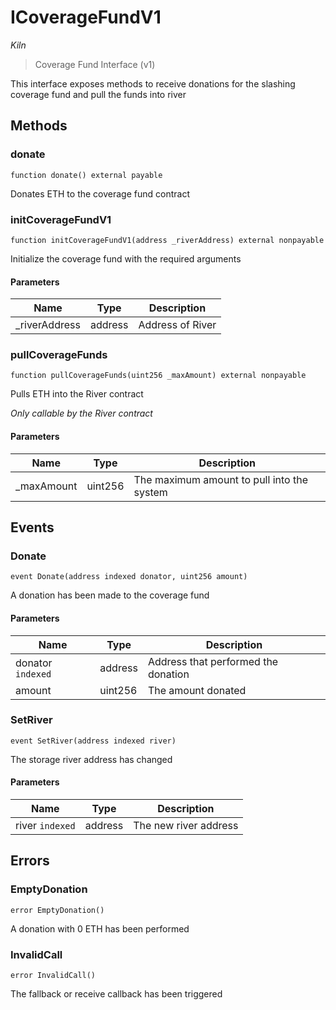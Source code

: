 # ICoverageFundV1

*Kiln*

> Coverage Fund Interface (v1)

This interface exposes methods to receive donations for the slashing coverage fund and pull the funds into river



## Methods

### donate

```solidity
function donate() external payable
```

Donates ETH to the coverage fund contract




### initCoverageFundV1

```solidity
function initCoverageFundV1(address _riverAddress) external nonpayable
```

Initialize the coverage fund with the required arguments



#### Parameters

| Name | Type | Description |
|---|---|---|
| _riverAddress | address | Address of River |

### pullCoverageFunds

```solidity
function pullCoverageFunds(uint256 _maxAmount) external nonpayable
```

Pulls ETH into the River contract

*Only callable by the River contract*

#### Parameters

| Name | Type | Description |
|---|---|---|
| _maxAmount | uint256 | The maximum amount to pull into the system |



## Events

### Donate

```solidity
event Donate(address indexed donator, uint256 amount)
```

A donation has been made to the coverage fund



#### Parameters

| Name | Type | Description |
|---|---|---|
| donator `indexed` | address | Address that performed the donation |
| amount  | uint256 | The amount donated |

### SetRiver

```solidity
event SetRiver(address indexed river)
```

The storage river address has changed



#### Parameters

| Name | Type | Description |
|---|---|---|
| river `indexed` | address | The new river address |



## Errors

### EmptyDonation

```solidity
error EmptyDonation()
```

A donation with 0 ETH has been performed




### InvalidCall

```solidity
error InvalidCall()
```

The fallback or receive callback has been triggered





